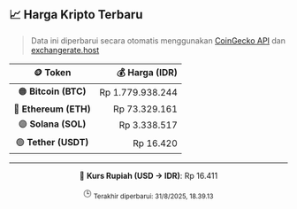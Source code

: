 

<!-- HARGA_KRIPTO -->
## 📈 Harga Kripto Terbaru

> Data ini diperbarui secara otomatis menggunakan [CoinGecko API](https://www.coingecko.com/) dan [exchangerate.host](https://exchangerate.host/)

<div align="center">

| 🪙 Token | 💰 Harga (IDR) |
|:------:|---------------:|
| 🟠 **Bitcoin (BTC)**   | Rp 1.779.938.244 |
| 🔵 **Ethereum (ETH)**  | Rp 73.329.161 |
| 🟣 **Solana (SOL)**    | Rp 3.338.517 |
| 🟢 **Tether (USDT)**   | Rp 16.420 |

---

💱 **Kurs Rupiah (USD → IDR)**: Rp 16.411

🕒 <sub>Terakhir diperbarui: 31/8/2025, 18.39.13</sub>

</div>
<!-- /HARGA_KRIPTO -->